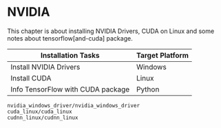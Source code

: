 # NVIDIA

This chapter is about installing NVIDIA Drivers, CUDA on Linux and some notes about tensorflow[and-cuda] package.


| Installation Tasks               | Target Platform |
|----------------------------------|-----------------|
| Install NVIDIA Drivers           | Windows         |
| Install CUDA                     | Linux           |
| Info TensorFlow with CUDA package| Python          |




```{toctree}
nvidia_windows_driver/nvidia_windows_driver
cuda_linux/cuda_linux
cudnn_linux/cudnn_linux
```
